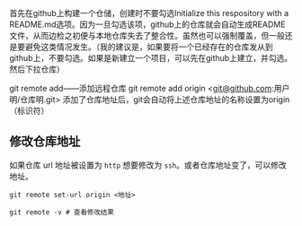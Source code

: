 首先在github上构建一个仓储，创建时不要勾选Initialize this respository with a README.md选项。因为一旦勾选该项，github上的仓库就会自动生成README文件，从而边检之初便与本地仓库失去了整合性。虽然也可以强制覆盖，但一般还是要避免这类情况发生。（我的建议是，如果要将一个已经存在的仓库发从到github上，不要勾选。如果是新建立一个项目，可以先在github上建立，并勾选。然后下拉仓库）

git remote add——添加远程仓库
git remote add origin <git@github.com:用户明/仓库明.git>
添加了仓库地址后，git会自动将上述仓库地址的名称设置为origin（标识符）


## 修改仓库地址

如果仓库 url 地址被设置为 `http` 想要修改为 `ssh`。或者仓库地址变了，可以修改地址。

``` shell
git remote set-url origin <地址>

git remote -v # 查看修改结果
```

